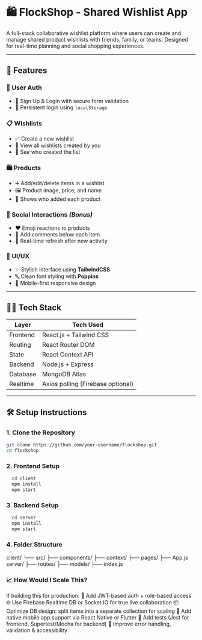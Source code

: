 # 🛍️ FlockShop - Shared Wishlist App

A full-stack collaborative wishlist platform where users can create and manage shared product wishlists with friends, family, or teams. Designed for real-time planning and social shopping experiences.

---

## 🚀 Features

### 👥 User Auth
- 🔐 Sign Up & Login with secure form validation
- 🔁 Persistent login using `localStorage`

### 📋 Wishlists
- ✅ Create a new wishlist
- 🧾 View all wishlists created by you
- 📝 See who created the list

### 🛍️ Products
- ➕ Add/edit/delete items in a wishlist
- 🖼️ Product image, price, and name
- 🙋 Shows who added each product

### 💬 Social Interactions *(Bonus)*
- ❤️ Emoji reactions to products
- 💭 Add comments below each item
- 📡 Real-time refresh after new activity

### 🎯 UI/UX
- ✨ Stylish interface using **TailwindCSS**
- 🔤 Clean font styling with **Poppins**
- 📱 Mobile-first responsive design

---

## 🧑‍💻 Tech Stack

| Layer     | Tech Used                             |
|-----------|----------------------------------------|
| Frontend  | React.js + Tailwind CSS                |
| Routing   | React Router DOM                       |
| State     | React Context API                      |
| Backend   | Node.js + Express                      |
| Database  | MongoDB Atlas                          |
| Realtime  | Axios polling (Firebase optional)      |

---

## 🛠️ Setup Instructions

### 1. Clone the Repository

```bash
git clone https://github.com/your-username/flockshop.git
cd flockshop
```
### 2. Frontend Setup
```bash
  cd client
  npm install
  npm start
```

### 3. Backend Setup
```bash
  cd server
  npm install
  npm start
```

### 4. Folder Structure
client/
  └── src/
      ├── components/
      ├── context/
      ├── pages/
      ├── App.js
server/
  ├── routes/
  ├── models/
  ├── index.js


### 📈 How Would I Scale This?
If building this for production:
🔐 Add JWT-based auth + role-based access
🌐 Use Firebase Realtime DB or Socket.IO for true live collaboration
📦 Optimize DB design: split items into a separate collection for scaling
📱 Add native mobile app support via React Native or Flutter
🧪 Add tests (Jest for frontend, Supertest/Mocha for backend)
🧩 Improve error handling, validation & accessibility


